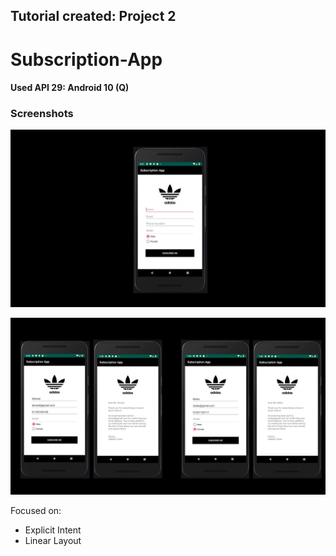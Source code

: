 ## Tutorial created: Project 2
# Subscription-App
#### Used API 29: Android 10 (Q)


### Screenshots

![](screenshots/Picture1.png)

![](screenshots/Picture2.png)

Focused on:
- Explicit Intent
- Linear Layout
